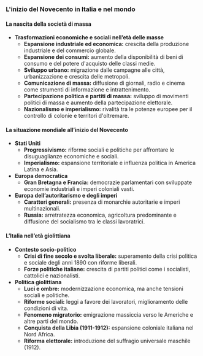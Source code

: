 ### L'inizio del Novecento in Italia e nel mondo

#### La nascita della società di massa
- **Trasformazioni economiche e sociali nell’età delle masse**
  - **Espansione industriale ed economica:** crescita della produzione industriale e del commercio globale.
  - **Espansione dei consumi:** aumento della disponibilità di beni di consumo e del potere d'acquisto delle classi medie.
  - **Sviluppo urbano:** migrazione dalle campagne alle città, urbanizzazione e crescita delle metropoli.
  - **Comunicazione di massa:** diffusione di giornali, radio e cinema come strumenti di informazione e intrattenimento.
  - **Partecipazione politica e partiti di massa:** sviluppo di movimenti politici di massa e aumento della partecipazione elettorale.
  - **Nazionalismo e imperialismo:** rivalità tra le potenze europee per il controllo di colonie e territori d'oltremare.

#### La situazione mondiale all’inizio del Novecento
- **Stati Uniti**
  - **Progressivismo:** riforme sociali e politiche per affrontare le disuguaglianze economiche e sociali.
  - **Imperialismo:** espansione territoriale e influenza politica in America Latina e Asia.
- **Europa democratica**
  - **Gran Bretagna e Francia:** democrazie parlamentari con sviluppate economie industriali e imperi coloniali vasti.
- **Europa dell’autoritarismo e degli imperi**
  - **Caratteri generali:** presenza di monarchie autoritarie e imperi multinazionali.
  - **Russia:** arretratezza economica, agricoltura predominante e diffusione del socialismo tra le classi lavoratrici.

#### L’Italia nell’età giolittiana
- **Contesto socio-politico**
  - **Crisi di fine secolo e svolta liberale:** superamento della crisi politica e sociale degli anni 1890 con riforme liberali.
  - **Forze politiche italiane:** crescita di partiti politici come i socialisti, cattolici e nazionalisti.
- **Politica giolittiana**
  - **Luci e ombre:** modernizzazione economica, ma anche tensioni sociali e politiche.
  - **Riforme sociali:** leggi a favore dei lavoratori, miglioramento delle condizioni di vita.
  - **Fenomeno migratorio:** emigrazione massiccia verso le Americhe e altre parti del mondo.
  - **Conquista della Libia (1911-1912):** espansione coloniale italiana nel Nord Africa.
  - **Riforma elettorale:** introduzione del suffragio universale maschile (1912).